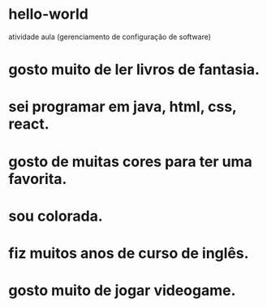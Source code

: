 # hello-world
atividade aula (gerenciamento de configuração de software)

# gosto muito de ler livros de fantasia.
# sei programar em java, html, css, react.
# gosto de muitas cores para ter uma favorita.
# sou colorada.
# fiz muitos anos de curso de inglês.
# gosto muito de jogar videogame.
